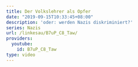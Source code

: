 ```yaml
---
title: Der Volkslehrer als Opfer
date: "2019-09-15T10:33:45+08:00"
description: 'oder: werden Nazis diskriminiert?'
series: Nazis
url: /linkesau/B7uP_C8_Taw/
providers:
  youtube:
    id: B7uP_C8_Taw
type: video
---
```

